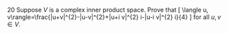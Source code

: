 20 Suppose $V$ is a complex inner product space. Prove that
\[
\langle u, v\rangle=\frac{\|u+v\|^{2}-\|u-v\|^{2}+\|u+i v\|^{2} i-\|u-i v\|^{2} i}{4}
\]
for all $u, v \in V$.
